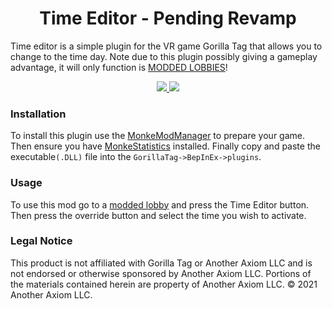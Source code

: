 <div align="center">
  
  <h1>Time Editor - Pending Revamp</h1> 
  <p align="left">Time editor is a simple plugin for the VR game Gorilla Tag that allows you to change to the time day. Note due to this plugin possibly giving a gameplay advantage, it will only function is <a href="https://github.com/legoandmars/Utilla#enabling-your-mod">MODDED LOBBIES</a>!</p>
  
  <a href="https://github.com/CrafterBotOfficial/TimeEditor-Gorilla-Tag/blob/main/LICENSE">
    <img src="https://img.shields.io/badge/license-MIT-%23373737">
  </a>
  <img src="https://img.shields.io/github/v/release/CrafterBotOfficial/TimeEditor-Gorilla-Tag?label=Version">

</div>

### Installation
To install this plugin use the [MonkeModManager](https://github.com/DeadlyKitten/MonkeModManager/releases/tag/1.3.0) to prepare your game. Then ensure you have [MonkeStatistics](https://github.com/CrafterBotOfficial/MonkeStatistics/releases/tag/1.0.3) installed. Finally copy and paste the executable``(.DLL)`` file into the 
``GorillaTag->BepInEx->plugins``. 
### Usage
To use this mod go to a [modded lobby](https://github.com/legoandmars/Utilla#enabling-your-mod) and press the Time Editor button. Then press the override button and select the time you wish to activate.
### Legal Notice
This product is not affiliated with Gorilla Tag or Another Axiom LLC and is not endorsed or otherwise sponsored by Another Axiom LLC. Portions of the materials contained herein are property of Another Axiom LLC. ©️ 2021 Another Axiom LLC.
